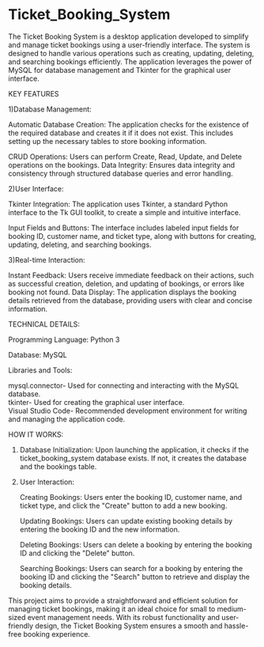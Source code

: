 # Ticket_Booking_System

The Ticket Booking System is a desktop application developed to simplify and manage ticket bookings using a user-friendly interface. The system is designed to handle various operations such as creating, updating, deleting, and searching bookings efficiently. The application leverages the power of MySQL for database management and Tkinter for the graphical user interface.

KEY FEATURES

1)Database Management:
   
  Automatic Database Creation: The application checks for the existence of the required database and creates it if it does not exist. This includes setting up the necessary tables to store booking information.
  
  CRUD Operations: Users can perform Create, Read, Update, and Delete operations on the bookings.
  Data Integrity: Ensures data integrity and consistency through structured database queries and error handling.
  
2)User Interface:
   
  Tkinter Integration: The application uses Tkinter, a standard Python interface to the Tk GUI toolkit, to create a simple and intuitive interface.
  
  Input Fields and Buttons: The interface includes labeled input fields for booking ID, customer name, and ticket type, along with buttons for creating, updating, deleting, and searching bookings. 
  
3)Real-time Interaction: 

  Instant Feedback: Users receive immediate feedback on their actions, such as successful creation, deletion, and updating of bookings, or errors like booking not found. 
  Data Display: The application displays the booking details retrieved from the database, providing users with clear and concise information. 
  
TECHNICAL DETAILS:

   Programming Language: Python 3 
  
   Database: MySQL 
  
   Libraries and Tools:   
   
   mysql.connector- Used for connecting and interacting with the MySQL database.   
   tkinter- Used for creating the graphical user interface.      
   Visual Studio Code- Recommended development environment for writing and managing the application code.       
    
HOW IT WORKS:

1) Database Initialization: Upon launching the application, it checks if the ticket_booking_system database exists. If not, it creates the database and the bookings table.
   
2) User Interaction:
   
     Creating Bookings: Users enter the booking ID, customer name, and ticket type, and click the "Create" button to add a new booking.
  
     Updating Bookings: Users can update existing booking details by entering the booking ID and the new information. 
  
     Deleting Bookings: Users can delete a booking by entering the booking ID and clicking the "Delete" button.
  
     Searching Bookings: Users can search for a booking by entering the booking ID and clicking the "Search" button to retrieve and display the booking details. 

This project aims to provide a straightforward and efficient solution for managing ticket bookings, making it an ideal choice for small to medium-sized event management needs. With its robust functionality and user-friendly design, the Ticket Booking System ensures a smooth and hassle-free booking experience. 
